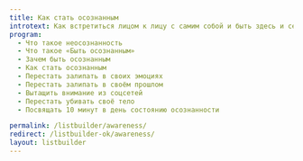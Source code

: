 ```yaml
---
title: Как стать осознанным
introtext: Как встретиться лицом к лицу с самим собой и быть здесь и сейчас
program: 
  - Что такое неосознанность
  - Что такое «Быть осознанным»
  - Зачем быть осознанным
  - Как стать осознанным
  - Перестать залипать в своих эмоциях
  - Перестать залипать в своём прошлом
  - Вытащить внимание из соцсетей
  - Перестать убивать своё тело
  - Посвящать 10 минут в день состоянию осознанности

permalink: /listbuilder/awareness/
redirect: /listbuilder-ok/awareness/
layout: listbuilder
---
```

